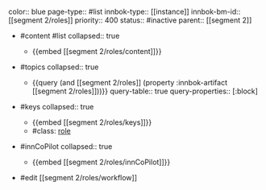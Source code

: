 color:: blue
page-type:: #list
innbok-type:: [[instance]]
innbok-bm-id:: [[segment 2/roles]]
priority:: 400
status:: #inactive
parent:: [[segment 2]]

- #content #list
  collapsed:: true
	- {{embed [[segment 2/roles/content]]}}
- #topics
   collapsed:: true
    - {{query (and [[segment 2/roles]] (property :innbok-artifact [[segment 2/roles]]))}}
      query-table:: true
      query-properties:: [:block]
- #keys
  collapsed:: true
	- {{embed [[segment 2/roles/keys]]}}
	- #class: [role](https://go.innbok.com/#/page/innBoK%2Fclass%2Frole)
- #innCoPilot
   collapsed:: true
	 - {{embed [[segment 2/roles/innCoPilot]]}}

- #edit [[segment 2/roles/workflow]]

